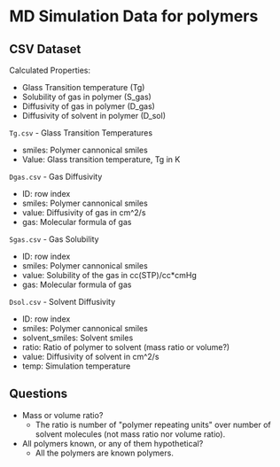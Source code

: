 # MD Simulation Data for polymers

## CSV Dataset

Calculated Properties:
- Glass Transition temperature (Tg)
- Solubility of gas in polymer (S_gas)
- Diffusivity of gas in polymer (D_gas)
- Diffusivity of solvent in polymer (D_sol)

`Tg.csv` - Glass Transition Temperatures
- smiles: Polymer cannonical smiles
- Value: Glass transition temperature, Tg in K

`Dgas.csv` - Gas Diffusivity
- ID: row index
- smiles: Polymer cannonical smiles
- value: Diffusivity of gas in cm^2/s
- gas: Molecular formula of gas

`Sgas.csv` - Gas Solubility
- ID: row index
- smiles: Polymer cannonical smiles
- value: Solubility of the gas in cc(STP)/cc*cmHg
- gas: Molecular formula of gas

`Dsol.csv` - Solvent Diffusivity
- ID: row index
- smiles: Polymer cannonical smiles
- solvent_smiles: Solvent smiles
- ratio: Ratio of polymer to solvent (mass ratio or volume?)
- value: Diffusivity of solvent in cm^2/s
- temp: Simulation temperature

## Questions
- Mass or volume ratio?
    - The ratio is number of "polymer repeating units" over number of solvent molecules (not mass ratio nor volume ratio).
- All polymers known, or any of them hypothetical?
    - All the polymers are known polymers.

